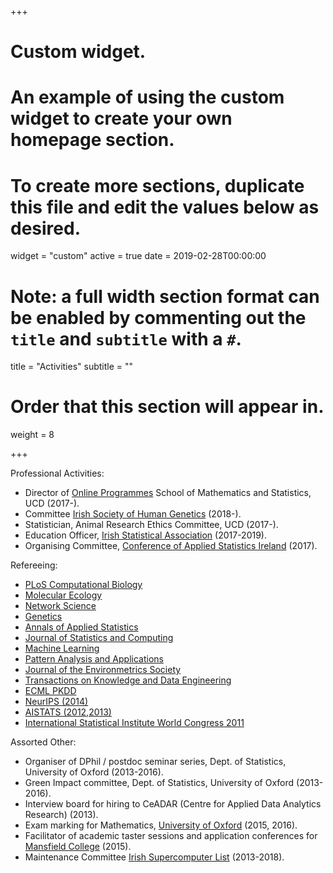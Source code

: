 +++
# Custom widget.
# An example of using the custom widget to create your own homepage section.
# To create more sections, duplicate this file and edit the values below as desired.
widget = "custom"
active = true
date = 2019-02-28T00:00:00

# Note: a full width section format can be enabled by commenting out the `title` and `subtitle` with a `#`.
title = "Activities"
subtitle = ""

# Order that this section will appear in.
weight = 8

+++

Professional Activities:

- Director of [Online Programmes](https://www.ucd.ie/online/dataanalytics) School of Mathematics and Statistics, UCD (2017-).
- Committee [Irish Society of Human Genetics](http://irishsocietyofhumangenetics.blogspot.com/) (2018-). 
- Statistician, Animal Research Ethics Committee, UCD (2017-).
- Education Officer, [Irish Statistical Association](http://www.istat.ie) (2017-2019).
- Organising Committee, [Conference of Applied Statistics Ireland](https://casi.ie/CASI_2017/index.html) (2017).

Refereeing: 

- [PLoS Computational Biology](https://journals.plos.org/ploscompbiol/)
- [Molecular Ecology](https://onlinelibrary.wiley.com/journal/1365294x)
- [Network Science](https://www.cambridge.org/core/journals/network-science)
- [Genetics](http://www.genetics.org/) 
- [Annals of Applied Statistics](https://projecteuclid.org/euclid.aoas)
- [Journal of Statistics and Computing](https://link.springer.com/journal/11222)
- [Machine Learning](https://www.springer.com/computer/ai/journal/10994)
- [Pattern Analysis and Applications](https://www.springer.com/computer/image+processing/journal/10044)
- [Journal of the Environmetrics Society](https://onlinelibrary.wiley.com/journal/1099095x)
- [Transactions on Knowledge and Data Engineering](https://www.computer.org/web/tkde)
- [ECML PKDD](http://www.ecmlpkdd2018.org/)
- [NeurIPS (2014)](https://nips.cc/Conferences/2014)
- [AISTATS (2012,2013)](https://www.aistats.org/)
- [International Statistical Institute World Congress 2011 ](http://2011.isiproceedings.org/)

Assorted Other: 

- Organiser of DPhil / postdoc seminar series, Dept. of Statistics, University of Oxford (2013-2016).
- Green Impact committee, Dept. of Statistics, University of Oxford (2013-2016).
- Interview board for hiring to CeADAR (Centre for Applied Data Analytics Research) (2013).
- Exam marking for Mathematics, [University of Oxford](http://www.ox.ac.uk/) (2015, 2016).
- Facilitator of academic taster sessions and application conferences for [Mansfield College](https://www.mansfield.ox.ac.uk/) (2015).
- Maintenance Committee [Irish Supercomputer List](http://www.irishsupercomputerlist.org/) (2013-2018).
